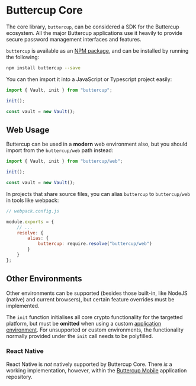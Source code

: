 # Buttercup Core

The core library, `buttercup`, can be considered a SDK for the Buttercup ecosystem. All the major Buttercup applications use it heavily to provide secure password management interfaces and features.

`buttercup` is available as an [NPM package](https://www.npmjs.com/package/buttercup), and can be installed by running the following:

```bash
npm install buttercup --save
```

You can then import it into a JavaScript or Typescript project easily:

```typescript
import { Vault, init } from "buttercup";

init();

const vault = new Vault();
```

## Web Usage

Buttercup can be used in a **modern** web environment also, but you should import from the `buttercup/web` path instead:

```typescript
import { Vault, init } from "buttercup/web";

init();

const vault = new Vault();
```

In projects that share source files, you can alias `buttercup` to `buttercup/web` in tools like webpack:

```javascript
// webpack.config.js

module.exports = {
    // ...
    resolve: {
        alias: {
            buttercup: require.resolve("buttercup/web")
        }
    }
};
```

## Other Environments

Other environments can be supported (besides those built-in, like NodeJS (native) and current browsers), but certain feature overrides must be implemented.

The `init` function initialises all core crypto functionality for the targetted platform, but must be **omitted** when using a custom [application environment](/usage/app-env). For unsupported or custom environments, the functionality normally provided under the `init` call needs to be polyfilled.

### React Native

React Native is _not_ natively supported by Buttercup Core. There _is_ a working implementation, however, within the [Buttercup Mobile](https://github.com/buttercup/buttercup-mobile) application repository.
